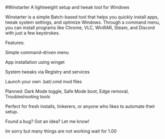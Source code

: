 #Winstarter
A lightweight setup and tweak tool for Windows

Winstarter is a simple Batch-based tool that helps you quickly install apps, tweak system settings, and optimize Windows.
Through a command menu, you can install programs like Chrome, VLC, WinRAR, Steam, and Discord with just a few keystrokes.

Features:

Simple command-driven menu

App installation using winget

System tweaks via Registry and services

Launch your own .bat/.cmd mod files

Planned: Dark Mode toggle, Safe Mode boot, Edge removal, Troubleshooting tools

Perfect for fresh installs, tinkerers, or anyone who likes to automate their setup.

Found a bug? Got an idea? Let me know!

Im sorry but many things are not working wait for 1.00
